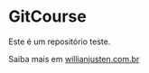 # GitCourse

Este é um repositório teste.

Saiba mais em [willianjusten.com.br](http://willianjusten.com.br)
